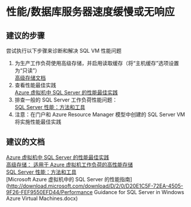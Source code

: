<properties
    pageTitle="性能/数据库服务器速度缓慢或无响应"
    description="性能/数据库服务器速度缓慢或无响应"
    service="microsoft.compute"
    resource="virtualmachines"
    authors="aashu"
    displayOrder=""
    selfHelpType="generic"
    supportTopicIds="32511138"
    resourceTags="windowsSQL"
    productPesIds="14745"
    cloudEnvironments="public"
/>


# 性能/数据库服务器速度缓慢或无响应

## **建议的步骤**
尝试执行以下步骤来诊断和解决 SQL VM 性能问题

1. 为生产工作负荷使用高级存储，并启用读取缓存（将“主机缓存”选项设置为“只读”）<br>
[高级存储文档](https://azure.microsoft.com/documentation/articles/storage-premium-storage/)
2. 查看性能最佳实践<br>
[Azure 虚拟机中 SQL Server 的性能最佳实践](https://azure.microsoft.com/documentation/articles/virtual-machines-windows-sql-performance/)
3. 排查一般的 SQL Server 工作负荷性能问题：<br>
[SQL Server 性能：方法和工具](https://docs.com/ajith-krishnan/8919/sql-server-performance-troubleshooting-approach)
4. 注意：在门户和 Azure Resource Manager 模型中创建的 SQL Server VM 将实施性能最佳实践

## **建议的文档**
[Azure 虚拟机中 SQL Server 的性能最佳实践](https://azure.microsoft.com/documentation/articles/virtual-machines-windows-sql-performance/)<br>
[高级存储： 适用于 Azure 虚拟机工作负荷的高性能存储](https://azure.microsoft.com/documentation/articles/storage-premium-storage/)<br>
[SQL Server 性能：方法和工具](https://docs.com/ajith-krishnan/8919/sql-server-performance-troubleshooting-approach)<br>
[Microsoft Azure 虚拟机中的 SQL Server 的性能指南](http://download.microsoft.com/download/D/2/0/D20E1C5F-72EA-4505-9F26-FEF9550EFD44/Performance Guidance for SQL Server in Windows Azure Virtual Machines.docx)



<!--HONumber=Jul16_HO4-->


